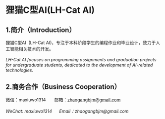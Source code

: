 # 狸猫C型AI(LH-Cat AI)
## 1.简介（Introduction）
狸猫C型AI&nbsp;&nbsp;(LH-Cat AI)，专注于本科阶段学生的编程作业和毕业设计，致力于人工智能相关技术的开发。<br>
<br>
_LH-Cat AI focuses on programming assignments and graduation projects for undergraduate students, dedicated to the development of AI-related technologies._
## 2.商务合作（Business Cooperation）
微信：maxiuwo1314 &nbsp; &nbsp;&nbsp; &nbsp;邮箱：zhaogangbjm@gmail.com<br>
<br>
_WeChat: maxiuwo1314 &nbsp;&nbsp;&nbsp;&nbsp; Email：zhaogangbjm@gmail.com_
